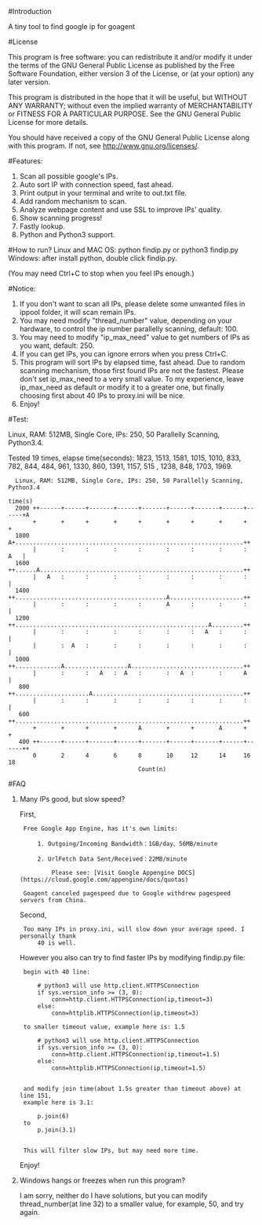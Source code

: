 
#Introduction

A tiny tool to find google ip for goagent

#License

This program is free software: you can redistribute it and/or modify
it under the terms of the GNU General Public License as published by
the Free Software Foundation, either version 3 of the License, or
(at your option) any later version.

This program is distributed in the hope that it will be useful,
but WITHOUT ANY WARRANTY; without even the implied warranty of
MERCHANTABILITY or FITNESS FOR A PARTICULAR PURPOSE.  See the
GNU General Public License for more details.

You should have received a copy of the GNU General Public License
along with this program.  If not, see <http://www.gnu.org/licenses/>.

#Features:

1. Scan all possible google's IPs.
2. Auto sort IP with connection speed, fast ahead.
3. Print output in your terminal and write to out.txt file.
4. Add random mechanism to scan.
5. Analyze webpage content and use SSL to improve IPs' quality.
6. Show scanning progress!
7. Fastly lookup.
8. Python and Python3 support.

#How to run?
    Linux and MAC OS:
        python findip.py or python3 findip.py
    Windows:
        after install python, double click findip.py.
    
(You may need Ctrl+C to stop when you feel IPs enough.)

#Notice:

1. If you don't want to scan all IPs, please delete some unwanted files in ippool folder, it will scan remain IPs. 
2. You may need modify "thread_number" value, depending on your hardware, to control the ip number parallelly scanning, default: 100.
3. You may need to modify "ip_max_need" value to get numbers of IPs as you want, default: 250.
4. If you can get IPs, you can ignore errors when you press Ctrl+C.
5. This program will sort IPs by elapsed time, fast ahead. Due to random scanning mechanism, those first found IPs are not the fastest. Please don't set ip_max_need to a very small value. To my experience, leave ip_max_need as default or modify it to a greater one, but finally choosing first about 40 IPs to proxy.ini will be nice.
6. Enjoy!

#Test:

Linux, RAM: 512MB, Single Core, IPs: 250, 50 Parallelly Scanning, Python3.4.

Tested 19 times, elapse time(seconds): 
    1823, 1513, 1581, 1015, 1010, 833, 782, 844, 484, 961, 1330, 860, 1391, 1157, 515 , 1238, 848, 1703, 1969.

```
  Linux, RAM: 512MB, Single Core, IPs: 250, 50 Parallelly Scanning, Python3.4
       
time(s) 
  2000 ++------+------+-------+------+-------+------+-------+------+------+A
       +       +      +       +      +       +      +       +      +       +
  1800 A+.................................................................++
       |       :      :       :      :       :      :       :      :   A   |
  1600 ++......A..........................................................++
       |   A   :      :       :      :       :      :       :      :       |
  1400 ++...........................................A.....................++
       |       :      :       :      :       A      :       :      :       |
  1200 ++.......................................................A.........++
       |       :      :       :      :       :      :   A   :      :       |
       |       :  A   :       :      :       :      :       :      :       |
  1000 ++.............A..................A................................++
       |       :      :   A   :  A   :       :   A  :       :      A       |
   800 ++.....................A...........................................++
       |       :      :       :      :       :      :       :      :       |
   600 ++.................................................................++
       +       +      +       +      A       +      +       A      +       +
   400 ++------+------+-------+------+-------+------+-------+------+------++
       0       2      4       6      8       10     12      14     16      18
                                     Count(n)

```

#FAQ
1. Many IPs good, but slow speed?

    First,

        Free Google App Engine, has it's own limits:

            1. Outgoing/Incoming Bandwidth：1GB/day、56MB/minute

            2. UrlFetch Data Sent/Received：22MB/minute

                Please see: [Visit Google Appengine DOCS](https://cloud.google.com/appengine/docs/quotas)
        
        Goagent canceled pagespeed due to Google withdrew pagespeed servers from China.
    
    Second,
    
        Too many IPs in proxy.ini, will slow down your average speed. I personally thank 
            40 is well.
    
    However you also can try to find faster IPs by modifying findip.py file:
    
        begin with 40 line:
    
            # python3 will use http.client.HTTPSConnection
            if sys.version_info >= (3, 0):
                conn=http.client.HTTPSConnection(ip,timeout=3)
            else:
                conn=httplib.HTTPSConnection(ip,timeout=3)
        
        to smaller timeout value, example here is: 1.5
    
            # python3 will use http.client.HTTPSConnection
            if sys.version_info >= (3, 0):
                conn=http.client.HTTPSConnection(ip,timeout=1.5)
            else:
                conn=httplib.HTTPSConnection(ip,timeout=1.5)
    
    
        and modify join time(about 1.5s greater than timeout above) at line 151, 
        example here is 3.1:
    
            p.join(6)
        to 
            p.join(3.1)
    
    
        This will filter slow IPs, but may need more time.
    
    Enjoy!

2. Windows hangs or freezes when run this program?

    I am sorry, neither do I have solutions, but you can modify 
        thread_number(at line 32) to a smaller value, for example, 50, 
        and try again.
